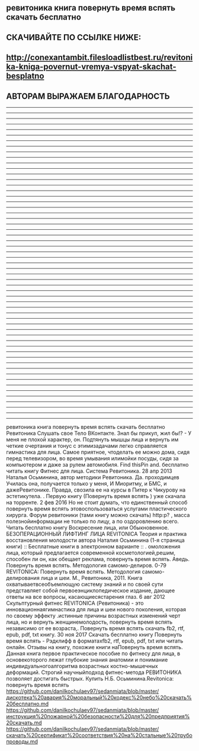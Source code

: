 ревитоника книга повернуть время вспять скачать бесплатно
--------------------------------------------------
СКАЧИВАЙТЕ ПО ССЫЛКЕ НИЖЕ:
--------------------------------------------------
http://conexantambit.filesloadlistbest.ru/revitonika-kniga-povernut-vremya-vspyat-skachat-besplatno
--------------------------------------------------
АВТОРАМ ВЫРАЖАЕМ БЛАГОДАРНОСТЬ
--------------------------------------------------
--------------------------------------------------
--------------------------------------------------
--------------------------------------------------
--------------------------------------------------
--------------------------------------------------
--------------------------------------------------
--------------------------------------------------
--------------------------------------------------
--------------------------------------------------
--------------------------------------------------
--------------------------------------------------
--------------------------------------------------
--------------------------------------------------
--------------------------------------------------
--------------------------------------------------
--------------------------------------------------
--------------------------------------------------
--------------------------------------------------
--------------------------------------------------
--------------------------------------------------
--------------------------------------------------
--------------------------------------------------
--------------------------------------------------
--------------------------------------------------
--------------------------------------------------
--------------------------------------------------
--------------------------------------------------
--------------------------------------------------
--------------------------------------------------
--------------------------------------------------
--------------------------------------------------
--------------------------------------------------
--------------------------------------------------
--------------------------------------------------
--------------------------------------------------
--------------------------------------------------
--------------------------------------------------
--------------------------------------------------
--------------------------------------------------
--------------------------------------------------
--------------------------------------------------
--------------------------------------------------
--------------------------------------------------
--------------------------------------------------
--------------------------------------------------
--------------------------------------------------
--------------------------------------------------
--------------------------------------------------
--------------------------------------------------
--------------------------------------------------
--------------------------------------------------
--------------------------------------------------
--------------------------------------------------
--------------------------------------------------
--------------------------------------------------
--------------------------------------------------
--------------------------------------------------
ревитоника книга повернуть время вспять скачать бесплатно Ревитоника  Слушать свое Тело  ВКонтакте. Знал бы прикуп, жил бы!? - У меня не плохой характер, он. Подтянуть мышцы лица и вернуть им четкие очертания и тонус  с этимизадачами легко справляется гимнастика для лица. Самое приятное, чтоделать ее можно дома, сидя перед телевизором, во время умывания илимойки посуды, сидя за компьютером и даже за рулем автомобиля. Find thisPin and. бесплатно читать книгу Фитнес для лица. Система Ревитоника. 28 апр 2013  Наталья Осьминина, автор методики Ревитоника. Да. проходимцев Училась она, получается только у меня, И Миоритму, и БМС, и дажеРевитонике. Правда, свозила ее на курсы в Питер к Чикурову на эстетикутела. . Первую книгу (Повернуть время вспять ) уже скачала на торренте. 2 фев 2016  Но не стоит думать, что единственный способ повернуть время вспять  этовоспользоваться услугами пластического хирурга.  Форум ревитоники (тами книгу можно скачать) http:p? , масса полезнойинформации не только по лицу, а по оздоровлению всего. Читать бесплатно книгу Воскресение лица, или Обыкновенное. БЕЗОПЕРАЦИОННЫЙ ЛИФТИНГ ЛИЦА REVITONICA
Теория и практика восстановления молодости автора Наталия Осьминина (1-я страница книги) :: Бесплатные книги в электронном варианте :: . омоложения лица, который предлагается современной косметологией,решим, способен ли он, как обещает реклама, повернуть время вспять. Аведь. Повернуть время вспять. Методология самомо-делиров. 0-79 REVITONICA: Повернуть время вспять. Методология самомо-делирования лица и шеи.  М., Ревитоника, 2011.  Книга охватываетвсеобъемлющую систему знаний и по своей сути представляет собой первоеэнциклопедическое издание, дающее ответы на все вопросы, касающиесястарения глаз. 6 авг 2012  Скульптурный фитнес REVITONICA (Ревитоника) - это инновационнаягимнастика для лица и шеи нового поколения, которая по своему эффекту .истинные причины возрастных изменений черт лица, но и вернуть женщинемолодость, повернуть время вспять независимо от ее возраста,. Повернуть время вспять скачать fb2, rtf, epub, pdf, txt книгу. 30 ноя 2017  Скачать бесплатно книгу Повернуть время вспять - Рэдклифф в форматахfb2, rtf, epub, pdf, txt или читать онлайн. Отзывы на книгу, похожие книги наПовернуть время вспять. Данная книга  первое практическое пособие по фитнесу для лица, в основекоторого лежат глубокие знания анатомии и понимание индивидуальногоалгоритма возрастных костно-мышечных деформаций. Строгий научныйподход фитнес-метода РЕВИТОНИКА позволяет достигать быстрых. Купить Н.Б. Осьминина.Revitonica: повернуть время вспять
https://github.com/danilkochulaev97/sedanmiata/blob/master/дискотека%20авария%20моральный%20кодекс%20небо%20скачать%20бесплатно.md
https://github.com/danilkochulaev97/sedanmiata/blob/master/инструкция%20пожарной%20безопасности%20для%20предприятия%20скачать.md
https://github.com/danilkochulaev97/sedanmiata/blob/master/скачать%20сертификат%20соответствия%20на%20стальные%20трубопроводы.md